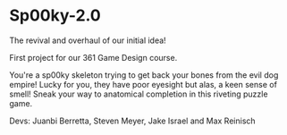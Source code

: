 # Sp00ky-2.0
The revival and overhaul of our initial idea!

First project for our 361 Game Design course. 

You're a sp00ky skeleton trying to get back your bones from the evil dog empire! Lucky for you, they have poor eyesight but alas, 
a keen sense of smell! Sneak your way to anatomical completion in this riveting puzzle game.

Devs: Juanbi Berretta, Steven Meyer, Jake Israel and Max Reinisch
